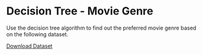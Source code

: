 # Decision Tree - Movie Genre 

Use the decision tree algorithm to find out the preferred movie genre based on the following dataset. 

[Download Dataset](movie-data.csv)